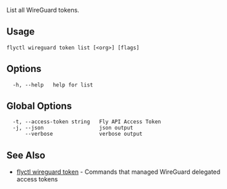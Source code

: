 List all WireGuard tokens.

## Usage

~~~
flyctl wireguard token list [<org>] [flags]
~~~

## Options

~~~
  -h, --help   help for list
~~~

## Global Options

~~~
  -t, --access-token string   Fly API Access Token
  -j, --json                  json output
      --verbose               verbose output
~~~

## See Also

* [flyctl wireguard token](/docs/flyctl/wireguard-token/)	 - Commands that managed WireGuard delegated access tokens

